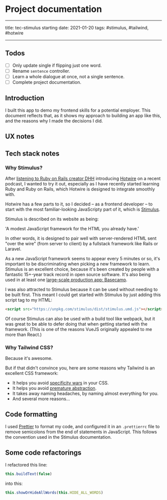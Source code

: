 # Project documentation

---

title: tec-stimulus
starting date: 2021-01-20
tags: #stimulus, #tailwind, #hotwire

---

## Todos

- [ ] Only update single <span> if flipping just one word.
- [ ] Rename `sentence` controller.
- [ ] Learn a whole dialogue at once, not a single sentence.
- [ ] Complete project documentation.

## Introduction

I built this app to demo my frontend skills for a potential employer. This document reflects that, as it shows my approach to building an app like this, and the reasons why I made the decisions I did.

## UX notes

## Tech stack notes

### Why Stimulus?

After [listening to Ruby on Rails creator DHH](https://fullstackradio.com/151) introducing [Hotwire](https://hotwire.dev/) on a recent podcast, I wanted to try it out, especially as I have recently started learning Ruby and Ruby on Rails, which Hotwire is designed to integrate smoothly with.

Hotwire has a few parts to it, so I decided – as a frontend developer – to start with the most familiar-looking JavaScripty part of it, which is [Stimulus](https://stimulus.hotwire.dev/).

Stimulus is described on its website as being:

'A modest JavaScript framework for the HTML you already have.'

In other words, it is designed to pair well with server-rendered HTML sent "over the wire" (from server to client) by a fullstack framework like Rails or Laravel.

As a new JavaScript framework seems to appear every 5 minutes or so, it's important to be discriminating when picking a new framework to learn. Stimulus is an excellent choice, because it's been created by people with a fantastic 15+-year track record in open source software. It's also being used in at least one [large-scale production app: Basecamp](https://basecamp.com/).

I was also attracted to Stimulus because it can be used without needing to be built first. This meant I could get started with Stimulus by just adding this script tag to my HTML:

```html
<script src="https://unpkg.com/stimulus/dist/stimulus.umd.js"></script>
```

Of course Stimulus can also be used with a build tool like webpack, but it was great to be able to defer doing that when getting started with the framework. (This is one of the reasons VueJS originally appealed to me more than React.)

### Why Tailwind CSS?

Because it's awesome.

But if that didn't convince you, here are some reasons why Tailwind is an excellent CSS framework:

- It helps you avoid [specificity wars](https://csswizardry.com/2014/10/the-specificity-graph/) in your CSS.
- It helps you avoid [premature abstraction](https://tailwindcss.com/docs/extracting-components).
- It takes away naming headaches, by naming almost everything for you.
- And several more reasons...

## Code formatting

I used [Prettier](https://prettier.io/) to format my code, and configured it in an `.prettierrc` file to remove semicolons from the end of statements in JavaScript. This follows the convention used in the Stimulus documentation.

## Some code refactorings

I refactored this line:

```javascript
this.buildText(false)
```

into this:

```javascript
this.showOrHideAllWords(this.HIDE_ALL_WORDS)
```
